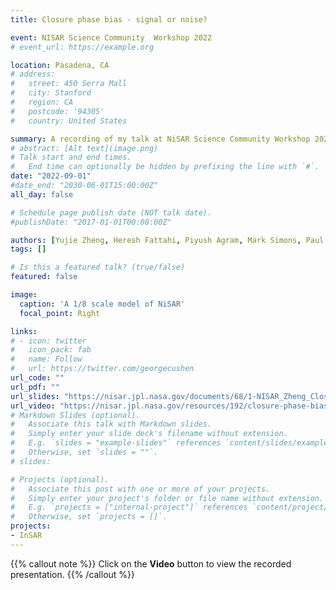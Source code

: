 ```yaml
---
title: Closure phase bias - signal or noise?

event: NISAR Science Community  Workshop 2022
# event_url: https://example.org

location: Pasadena, CA
# address:
#   street: 450 Serra Mall
#   city: Stanford
#   region: CA
#   postcode: '94305'
#   country: United States

summary: A recording of my talk at NiSAR Science Community Workshop 2022
# abstract: [Alt text](image.png)
# Talk start and end times.
#   End time can optionally be hidden by prefixing the line with `#`.
date: "2022-09-01"
#date_end: "2030-06-01T15:00:00Z"
all_day: false

# Schedule page publish date (NOT talk date).
#publishDate: "2017-01-01T00:00:00Z"

authors: [Yujie Zheng, Heresh Fattahi, Piyush Agram, Mark Simons, Paul Rosen]
tags: []

# Is this a featured talk? (true/false)
featured: false

image:
  caption: 'A 1/8 scale model of NiSAR'
  focal_point: Right

links:
# - icon: twitter
#   icon_pack: fab
#   name: Follow
#   url: https://twitter.com/georgecushen
url_code: ""
url_pdf: ""
url_slides: "https://nisar.jpl.nasa.gov/documents/68/1-NISAR_Zheng_ClosureBias.pdf"
url_video: "https://nisar.jpl.nasa.gov/resources/192/closure-phase-bias-signal-or-noise/"
# Markdown Slides (optional).
#   Associate this talk with Markdown slides.
#   Simply enter your slide deck's filename without extension.
#   E.g. `slides = "example-slides"` references `content/slides/example-slides.md`.
#   Otherwise, set `slides = ""`.
# slides: 

# Projects (optional).
#   Associate this post with one or more of your projects.
#   Simply enter your project's folder or file name without extension.
#   E.g. `projects = ["internal-project"]` references `content/project/deep-learning/index.md`.
#   Otherwise, set `projects = []`.
projects:
- InSAR
---
```


{{% callout note %}}
Click on the **Video** button to view the recorded presentation.
{{% /callout %}}

<!-- Slides can be added in a few ways:

- **Create** slides using Wowchemy's [*Slides*](https://wowchemy.com/docs/managing-content/#create-slides) feature and link using `slides` parameter in the front matter of the talk file
- **Upload** an existing slide deck to `static/` and link using `url_slides` parameter in the front matter of the talk file
- **Embed** your slides (e.g. Google Slides) or presentation video on this page using [shortcodes](https://wowchemy.com/docs/writing-markdown-latex/).

Further event details, including [page elements](https://wowchemy.com/docs/writing-markdown-latex/) such as image galleries, can be added to the body of this page. -->
